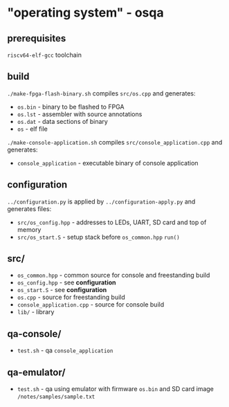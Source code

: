 # "operating system" - osqa

## prerequisites

`riscv64-elf-gcc` toolchain

## build

`./make-fpga-flash-binary.sh` compiles `src/os.cpp` and generates:

* `os.bin` - binary to be flashed to FPGA
* `os.lst` - assembler with source annotations
* `os.dat` - data sections of binary
* `os` - elf file

`./make-console-application.sh` compiles `src/console_application.cpp` and generates:

* `console_application` - executable binary of console application

## configuration

`../configuration.py` is applied by `../configuration-apply.py` and generates files:

* `src/os_config.hpp` - addresses to LEDs, UART, SD card and top of memory
* `src/os_start.S` - setup stack before `os_common.hpp` `run()`

## src/

* `os_common.hpp` - common source for console and freestanding build
* `os_config.hpp` - see __configuration__
* `os_start.S` - see __configuration__
* `os.cpp` - source for freestanding build
* `console_application.cpp` - source for console build
* `lib/` - library

## qa-console/

* `test.sh` - qa `console_application`
  
## qa-emulator/

* `test.sh` - qa using emulator with firmware `os.bin` and SD card image `/notes/samples/sample.txt`
